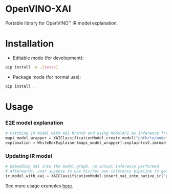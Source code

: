 # OpenVINO-XAI
Portable library for OpenVINO™ IR model explanation.

# Installation
- Editable mode (for development):
```bash
pip install -e .[tests]
```
- Package mode (for normal use):
```bash
pip install .
```

# Usage
### E2E model explanation
```python
# Patching IR model with XAI branch and using ModelAPI as inference framework
mapi_model_wrapper = XAIClassificationModel.create_model("path/to/model.xml")
explanation = WhiteBoxExplainer(mapi_model_wrapper).explain(cv2.imread("path/to/image.jpg"))
```
### Updating IR model
```python
# Embedding XAI into the model graph, no actual inference performed
# Afterwards, user suppose to use his/her own inference pipeline to get explanations along with the regular model outputs
ir_model_with_xai = XAIClassificationModel.insert_xai_into_native_ir("path/to/model.xml")
```
See more usage examples [here](./examples).
